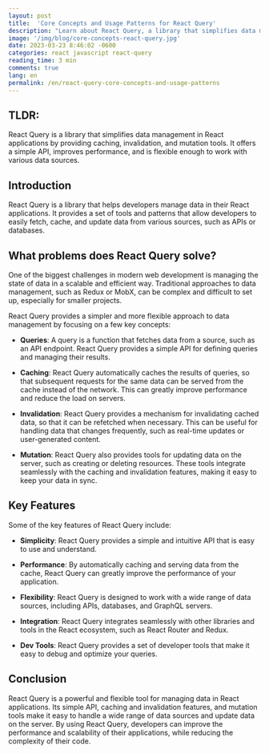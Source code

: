```yaml
---
layout: post
title:  'Core Concepts and Usage Patterns for React Query'
description: "Learn about React Query, a library that simplifies data management in React applications. With caching, invalidation, and mutation tools, React Query provides a simple API, improves performance, and is flexible enough to work with various data sources. Improve the scalability and complexity of your code with React Query."   
image: '/img/blog/core-concepts-react-query.jpg'
date: 2023-03-23 8:46:02 -0600
categories: react javascript react-query
reading_time: 3 min
comments: true
lang: en
permalink: /en/react-query-core-concepts-and-usage-patterns
---
```


## TLDR: 
React Query is a library that simplifies data management in React applications by providing caching, invalidation, and mutation tools. It offers a simple API, improves performance, and is flexible enough to work with various data sources.

## Introduction
React Query is a library that helps developers manage data in their React applications. It provides a set of tools and patterns that allow developers to easily fetch, cache, and update data from various sources, such as APIs or databases.

## What problems does React Query solve?

One of the biggest challenges in modern web development is managing the state of data in a scalable and efficient way. Traditional approaches to data management, such as Redux or MobX, can be complex and difficult to set up, especially for smaller projects.

React Query provides a simpler and more flexible approach to data management by focusing on a few key concepts:

- **Queries**: A query is a function that fetches data from a source, such as an API endpoint. React Query provides a simple API for defining queries and managing their results.

- **Caching**: React Query automatically caches the results of queries, so that subsequent requests for the same data can be served from the cache instead of the network. This can greatly improve performance and reduce the load on servers.

- **Invalidation**: React Query provides a mechanism for invalidating cached data, so that it can be refetched when necessary. This can be useful for handling data that changes frequently, such as real-time updates or user-generated content.

- **Mutation**: React Query also provides tools for updating data on the server, such as creating or deleting resources. These tools integrate seamlessly with the caching and invalidation features, making it easy to keep your data in sync.

## Key Features

Some of the key features of React Query include:

- **Simplicity**: React Query provides a simple and intuitive API that is easy to use and understand.

- **Performance**: By automatically caching and serving data from the cache, React Query can greatly improve the performance of your application.

- **Flexibility**: React Query is designed to work with a wide range of data sources, including APIs, databases, and GraphQL servers.

- **Integration**: React Query integrates seamlessly with other libraries and tools in the React ecosystem, such as React Router and Redux.

- **Dev Tools**: React Query provides a set of developer tools that make it easy to debug and optimize your queries.

## Conclusion

React Query is a powerful and flexible tool for managing data in React applications. Its simple API, caching and invalidation features, and mutation tools make it easy to handle a wide range of data sources and update data on the server. By using React Query, developers can improve the performance and scalability of their applications, while reducing the complexity of their code.



